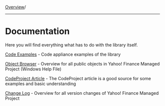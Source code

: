 [Overview](MainPage.md)/

---


# Documentation #

Here you will find everything what has to do with the library itself.

[Code Examples](LibraryAppliance.md) - Code appliance examples of the library

[Object Browser](http://yahoo-finance-managed.googlecode.com/files/Documentation%200.11.2.0.zip) - Overview for all public objects in Yahoo! Finance Managed Project (Windows Help File)

[CodeProject Article](http://www.codeproject.com/Articles/42575/Yahoo-Managed) - The CodeProject article is a good source for some examples and basic understanding

[Change Log](ChangeLog.md) - Overview for all version changes of Yahoo! Finance Managed Project

<br></br>